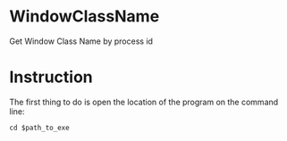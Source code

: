 # WindowClassName
 Get Window Class Name by process id

 # Instruction

 The first thing to do is open the location of the program on the command line:
```
cd $path_to_exe

```
